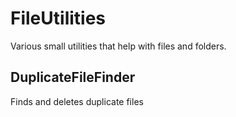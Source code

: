 # FileUtilities

Various small utilities that help with files and folders.



## DuplicateFileFinder
Finds and deletes duplicate files
